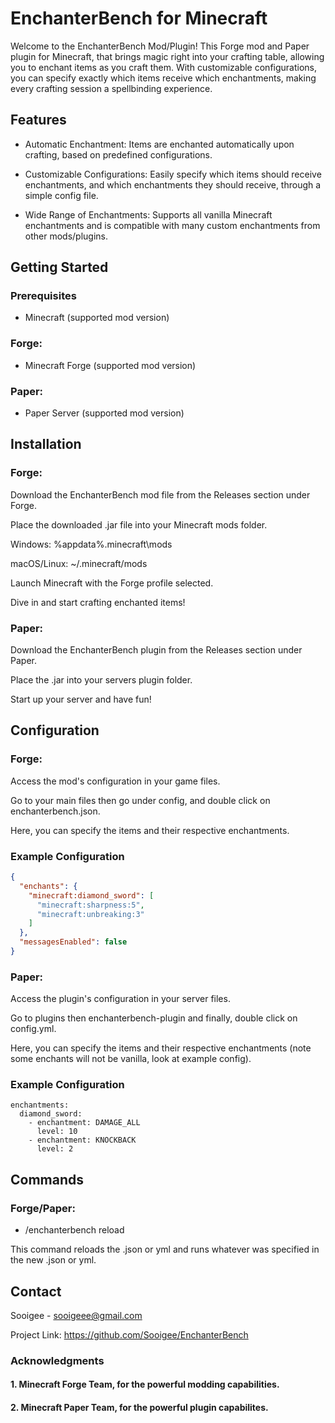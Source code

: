 # EnchanterBench for Minecraft


Welcome to the EnchanterBench Mod/Plugin! This Forge mod and Paper plugin for Minecraft, that brings magic right into your crafting table, allowing you to enchant items as you craft them. With customizable configurations, you can specify exactly which items receive which enchantments, making every crafting session a spellbinding experience.

## Features

* Automatic Enchantment: Items are enchanted automatically upon crafting, based on predefined configurations.

* Customizable Configurations: Easily specify which items should receive enchantments, and which enchantments they should receive, through a simple config file.

* Wide Range of Enchantments: Supports all vanilla Minecraft enchantments and is compatible with many custom enchantments from other mods/plugins.


## Getting Started


### Prerequisites

* Minecraft (supported mod version)

### Forge:

* Minecraft Forge (supported mod version)

### Paper:

* Paper Server (supported mod version)

## Installation

### Forge:

Download the EnchanterBench mod file from the Releases section under Forge.

Place the downloaded .jar file into your Minecraft mods folder.

Windows: %appdata%\.minecraft\mods

macOS/Linux: ~/.minecraft/mods

Launch Minecraft with the Forge profile selected.

Dive in and start crafting enchanted items!

### Paper:

Download the EnchanterBench plugin from the Releases section under Paper.

Place the .jar into your servers plugin folder.

Start up your server and have fun!

## Configuration

### Forge:

Access the mod's configuration in your game files.

Go to your main files then go under config, and double click on enchanterbench.json.

Here, you can specify the items and their respective enchantments.

### Example Configuration
```json
{
  "enchants": {
    "minecraft:diamond_sword": [
      "minecraft:sharpness:5",
      "minecraft:unbreaking:3"
    ]
  },
  "messagesEnabled": false
}
```

### Paper:

Access the plugin's configuration in your server files.

Go to plugins then enchanterbench-plugin and finally, double click on config.yml.

Here, you can specify the items and their respective enchantments (note some enchants will not be vanilla, look at example config).

### Example Configuration
```
enchantments:
  diamond_sword:
    - enchantment: DAMAGE_ALL
      level: 10
    - enchantment: KNOCKBACK
      level: 2
```

## Commands

### Forge/Paper:

* /enchanterbench reload
  
 This command reloads the .json or yml and runs whatever was specified in the new .json or yml.

## Contact

Sooigee - sooigeee@gmail.com

Project Link: https://github.com/Sooigee/EnchanterBench

### Acknowledgments
#### 1. Minecraft Forge Team, for the powerful modding capabilities.

#### 2. Minecraft Paper Team, for the powerful plugin capabilites.
